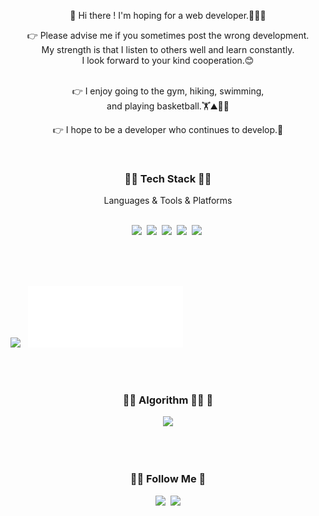 <!-- 방문
<div>
<p align = "right">
[![Hits](https://hits.seeyoufarm.com/api/count/incr/badge.svgurl=https%3A%2F%2Fgithub.com%2FsjMun09&count_bg=%2305E0D9&title_bg=%23E2CACA&icon=probot.svg&icon_clor=%230522EC&title=Guest&edge_flat=false)](https://hits.seeyoufarm.com)
</p>
</div>
 -->
<p align="center">
  👋 Hi there ! I'm hoping for a web developer.👨🏻‍💻 <br></p>
<p align="center">
  👉 Please advise me if you sometimes post the wrong development.<br>
     My strength is that I listen to others well and learn constantly.<br> 
     I look forward to your kind cooperation.😊</p>
  <p align="center">
 <br>
  👉 I enjoy going to the gym, hiking, swimming, <br>and playing basketball.🏋️⛰️🤿🏀 
 <br> </p>
 <p align="center">
  👉 I hope to be a developer who continues to develop.🌟</p>
<br>

<h3 align="center">💁‍♂️ Tech Stack 🙆‍♂️</h3>
<p align="center">
Languages & Tools & Platforms
<br><br>
<p align="center">
<a><img src="https://img.shields.io/badge/Spring-6DB33F?style=for-the-badge&logo=Spring&logoColor=white"/></a>&nbsp;
<a><img src="https://img.shields.io/badge/Java-007396?style=for-the-badge&logo=OpenJDK&logoColor=white"/></a>&nbsp;
<a><img src="https://img.shields.io/badge/mysql-4479A1?style=for-the-badge&logo=mysql&logoColor=white"></a>&nbsp;
<a><img src="https://img.shields.io/badge/linux-FCC624?style=for-the-badge&logo=linux&logoColor=black"></a>&nbsp;
<a><img src="https://img.shields.io/badge/-A8B9CC?style=for-the-badge&logo=C&logoColor=white"></a>&nbsp;

</p>
<br>
<br>





<!-- <div>
<!-- <a><img src="https://github-readme-stats.vercel.app/api/top-langs/?username=sjMun09&layout=compact"/></a><br><br>-->
<!-- <a><img  src="https://github-readme-stats.vercel.app/api?username=sjMun09&show_icons=true" align="center"/>&nbsp;&nbsp;&nbsp;&nbsp;&nbsp;<img  src="http://mazassumnida.wtf/api/v2/generate_badge?boj=ohoh7391" align="center"></a>
</div> --> 


<br>


<p align="left">
 <img src=https://github-readme-stats.vercel.app/api?username=sjMun09&show_icons=true&theme=radical width="49.2%"  /> &nbsp;
<img src="https://raw.githubusercontent.com/dkssud8150/github-stats-transparent/output/generated/languages.svg" width="49.2%"  /></p>


<br>
<br>
<h3 align="center">💁‍♂️ Algorithm 🧑‍💻 🏃</h3>
<p align="center">
<img src="http://mazassumnida.wtf/api/v2/generate_badge?boj=ohoh7391" width="49.2%" /></p>

<br>
<br>



<h3 align="center">🙇‍♂️ Follow Me 🙇‍</h3>
<p align="center">
  <a href="https://velog.io/@ohoh7391"><img src="https://img.shields.io/badge/Tech%20Blog-11B48A?style=flat-square&logo=Vimeo&logoColor=white&link=https://velog.io/@ohoh7391"/></a>&nbsp
<!--   <a href="https://www.instagram.com/dev.dobby/"><img src="https://img.shields.io/badge/Instagram-E4405F?style=flat-square&logo=Instagram&logoColor=white&link=https://www.instagram.com/hye_inisfree/"/></a>&nbsp -->
  <a href="mailto:ohoh7391@naver.com"><img src="https://img.shields.io/badge/Gmail-d14836?style=flat-square&logo=Gmail&logoColor=white&link=ohoh7391@nvaer.com"/></a>
</p>
<br>
<br>



<!-- <img src=http://mazassumnida.wtf/api/generate_badge?boj=sjmun09)](https://solved.ac/sjmun09 width="49.2%"  /> -->

 
 
 
 
<!-- <div> 
[![Solved.ac Profile](http://mazassumnida.wtf/api/generate_badge?boj=sjmun09)](https://solved.ac/sjmun09)<br/>
</div> -->




<!-- Github stats
<div>
  ![Anurag's GitHub stats](https://github-readme-stats.vercel.app/api?username=sjMun09&show_icons=true&theme=radical) 
</div>
-->

<!--

<img src="https://img.shields.io/badge/Spring-61DAFB?style=flat&logo=#6DB33F&logoColor=green"/>&nbsp;&nbsp;
                                             아이콘 넘버                아이콘이름

https://img.shields.io/badge/{출력되는 이름}-{색깔}?style={모양}&logo={출력되는 로고 이름}&logoColor={로고 색깔}


**sjMun09/sjMun09** is a ✨ _special_ ✨ repository because its `README.md` (this file) appears on your GitHub profile.

Here are some ideas to get you started:

- 🔭 I’m currently working on ...
- 🌱 I’m currently learning ...
- 👯 I’m looking to collaborate on ...
- 🤔 I’m looking for help with ...
- 💬 Ask me about ...
- 📫 How to reach me: ...
- 😄 Pronouns: ...
- ⚡ Fun fact: ...
-->
